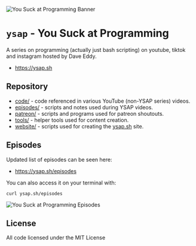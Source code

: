 ![You Suck at Programming Banner](https://files.daveeddy.com/ysap/github-banner.jpg)

`ysap` - You Suck at Programming
================================

A series on programming (actually just bash scripting) on youtube, tiktok and
instagram hosted by Dave Eddy.

- https://ysap.sh

Repository
----------

- [code/](code/) - code referenced in various YouTube (non-YSAP series) videos.
- [episodes/](episodes/) - scripts and notes used during YSAP videos.
- [patreon/](patreon/) - scripts and programs used for patreon shoutouts.
- [tools/](tools/) - helper tools used for content creation.
- [website/](website/) - scripts used for creating the [ysap.sh](https://ysap.sh) site.

Episodes
--------

Updated list of episodes can be seen here:

- https://ysap.sh/episodes

You can also access it on your terminal with:

    curl ysap.sh/episodes

![You Suck at Programming
Episodes](https://files.daveeddy.com/ysap/ysap-episodes.jpg)

License
-------

All code licensed under the MIT License
